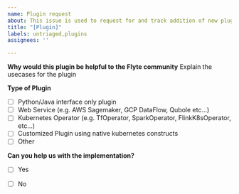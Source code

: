 ```yaml
---
name: Plugin request
about: This issue is used to request for and track addition of new plugins in Flyte
title: "[Plugin]"
labels: untriaged,plugins
assignees: ''

---
```


**Why would this plugin be helpful to the Flyte community**
Explain the usecases for the plugin

**Type of Plugin**
- [ ] Python/Java interface only plugin
- [ ] Web Service (e.g. AWS Sagemaker, GCP DataFlow, Qubole etc...)
- [ ] Kubernetes Operator (e.g. TfOperator, SparkOperator, FlinkK8sOperator, etc...)
- [ ] Customized Plugin using native kubernetes constructs
- [ ] Other

**Can you help us with the implementation?**
- [ ] Yes
- [ ] No

